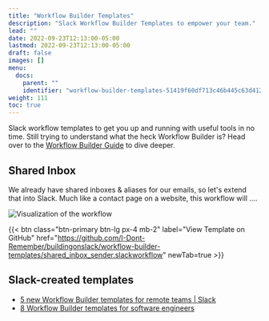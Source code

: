 ```yaml
---
title: "Workflow Builder Templates"
description: "Slack Workflow Builder Templates to empower your team."
lead: ""
date: 2022-09-23T12:13:00-05:00
lastmod: 2022-09-23T12:13:00-05:00
draft: false
images: []
menu:
  docs:
    parent: ""
    identifier: "workflow-builder-templates-51419f60df713c46b445c63d412e6c1b"
weight: 111
toc: true
---
```


Slack workflow templates to get you up and running with useful tools in no time. Still trying to understand what the heck Workflow Builder is? Head over to the [Workflow Builder Guide](/docs/slack/workflow-builder-ultimate-guide/) to dive deeper.

## Shared Inbox

We already have shared inboxes & aliases for our emails, so let's extend that into Slack. Much like a contact page on a website, this workflow will ....

![Visualization of the workflow](/images/shared-inbox-workflow.png)

{{< btn class="btn-primary btn-lg px-4 mb-2" label="View Template on GitHub" href="https://github.com/I-Dont-Remember/buildingonslack/workflow-builder-templates/shared_inbox_sender.slackworkflow" newTab=true >}}

## Slack-created templates

- [5 new Workflow Builder templates for remote teams | Slack](https://slack.com/blog/productivity/workflow-builder-templates-remote-teams)
- [8 Workflow Builder templates for software engineers](https://slack.com/resources/using-slack/workflow-builder-templates-for-software-engineers)